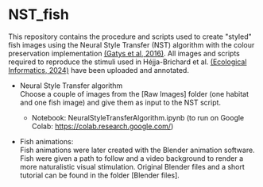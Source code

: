 # NST_fish
This repository contains the procedure and scripts used to create "styled" fish images using the Neural Style Transfer (NST) algorithm with the colour preservation implementation [(Gatys et al, 2016)](https://www.cv-foundation.org/openaccess/content_cvpr_2016/papers/Gatys_Image_Style_Transfer_CVPR_2016_paper.pdf). 
All images and scripts required to reproduce the stimuli used in Héjja-Brichard et al. [(Ecological Informatics, 2024)](https://doi.org/10.1016/j.ecoinf.2024.102881) have been uploaded and annotated. 

- Neural Style Transfer algorithm <br>
Choose a couple of images from the [Raw Images] folder (one habitat and one fish image) and give them as input to the NST script.
	- Notebook: NeuralStyleTransferAlgorithm.ipynb (to run on Google Colab: https://colab.research.google.com/)


- Fish animations: <br>
Fish animations were later created with the Blender animation software. Fish were given a path to follow and a video background to render a more naturalistic visual stimulation. Original Blender files and a short tutorial can be found in the folder [Blender files].	
